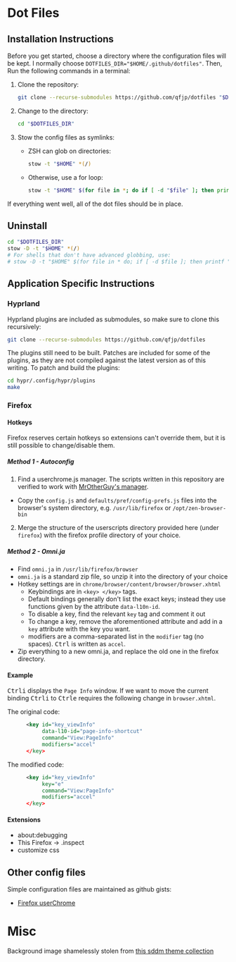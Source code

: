 # Dot Files

## Installation Instructions

Before you get started, choose a directory where the configuration
files will be kept. I normally choose
`DOTFILES_DIR="$HOME/.github/dotfiles"`. Then, Run the following
commands in a terminal:

1. Clone the repository:
    ```bash
    git clone --recurse-submodules https://github.com/qfjp/dotfiles "$DOTFILES_DIR"
    ```

2. Change to the directory:
    ```bash
    cd "$DOTFILES_DIR"
    ```

3. Stow the config files as symlinks:
    * ZSH can glob on directories:
        ```bash
        stow -t "$HOME" *(/)
        ```
    * Otherwise, use a for loop:
        ```bash
        stow -t "$HOME" $(for file in *; do if [ -d "$file" ]; then printf "$file "; fi; done)
        ```

If everything went well, all of the dot files should be in place.

## Uninstall

```bash {data-filename="zsh"}
cd "$DOTFILES_DIR"
stow -D -t "$HOME" *(/)
# For shells that don't have advanced globbing, use:
# stow -D -t "$HOME" $(for file in * do; if [ -d $file ]; then printf "$file "; fi; done
```

## Application Specific Instructions

### Hyprland

Hyprland plugins are included as submodules, so make sure to clone
this recursively:
```bash
git clone --recurse-submodules https://github.com/qfjp/dotfiles
```

The plugins still need to be built. Patches are included for some of
the plugins, as they are not compiled against the latest version as of
this writing. To patch and build the plugins:
```bash
cd hypr/.config/hypr/plugins
make
```

### Firefox

#### Hotkeys

Firefox reserves certain hotkeys so extensions can't override them,
but it is still possible to change/disable them.

##### Method 1 - Autoconfig

1. Find a userchrome.js manager. The scripts written in this
   repository are verified to work with
   [MrOtherGuy's manager](https://github.com/MrOtherGuy/fx-autoconfig).

  - Copy the `config.js` and `defaults/pref/config-prefs.js`
    files into the browser's system directory, e.g.
    `/usr/lib/firefox` or `/opt/zen-browser-bin`

2. Merge the structure of the userscripts directory provided here (under
   `firefox`) with the firefox profile directory of your choice.

##### Method 2 - Omni.ja

 - Find `omni.ja` in `/usr/lib/firefox/browser`
 - `omni.ja` is a standard zip file, so unzip it into the directory of
   your choice
 - Hotkey settings are in `chrome/browser/content/browser/browser.xhtml`
   * Keybindings are in `<key> </key>` tags.
   * Default bindings generally don't list the exact keys; instead
     they use functions given by the attribute `data-l10n-id`.
   * To disable a key, find the relevant `key` tag and comment it out
   * To change a key, remove the aforementioned attribute and add in a
     `key` attribute with the key you want.
   * modifiers are a comma-separated list in the `modifier` tag (no
     spaces). <kbd>Ctrl</kbd> is written as `accel`.
 - Zip everything to a new omni.ja, and replace the old one in the
   firefox directory.

#### Example
<kbd>Ctrl</kbd><kbd>i</kbd> displays the `Page Info` window. If we
want to move the current binding <kbd>Ctrl</kbd><kbd>i</kbd> to
<kbd>Ctrl</kbd><kbd>e</kbd> requires the following change in
`browser.xhtml`.

The original code:
```XML
      <key id="key_viewInfo"
           data-l10-id="page-info-shortcut"
           command="View:PageInfo"
           modifiers="accel"
      </key>
```

The modified code:
```XML
      <key id="key_viewInfo"
           key="e"
           command="View:PageInfo"
           modifiers="accel"
      </key>
```

#### Extensions
- about:debugging
- This Firefox -> <extension>.inspect
- customize css


## Other config files

Simple configuration files are maintained as github gists:

- [Firefox userChrome](https://gist.github.com/qfjp/fd50f6a0b5c0048eec7a564580874f98)

# Misc

Background image shamelessly stolen from [this sddm theme collection](https://github.com/keyitdev/sddm-astronaut-theme)
